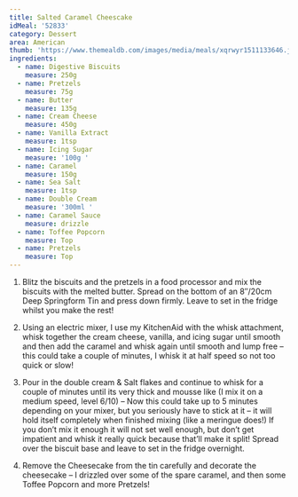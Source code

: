 ```yaml
---
title: Salted Caramel Cheescake
idMeal: '52833'
category: Dessert
area: American
thumb: 'https://www.themealdb.com/images/media/meals/xqrwyr1511133646.jpg'
ingredients:
  - name: Digestive Biscuits
    measure: 250g
  - name: Pretzels
    measure: 75g
  - name: Butter
    measure: 135g
  - name: Cream Cheese
    measure: 450g
  - name: Vanilla Extract
    measure: 1tsp
  - name: Icing Sugar
    measure: '100g '
  - name: Caramel
    measure: 150g
  - name: Sea Salt
    measure: 1tsp
  - name: Double Cream
    measure: '300ml '
  - name: Caramel Sauce
    measure: drizzle
  - name: Toffee Popcorn
    measure: Top
  - name: Pretzels
    measure: Top
---
```

1) Blitz the biscuits and the pretzels in a food processor and mix the biscuits with the melted butter. Spread on the bottom of an 8″/20cm Deep Springform Tin and press down firmly. Leave to set in the fridge whilst you make the rest!

2) Using an electric mixer, I use my KitchenAid with the whisk attachment, whisk together the cream cheese, vanilla, and icing sugar until smooth and then add the caramel and whisk again until smooth and lump free – this could take a couple of minutes, I whisk it at half speed so not too quick or slow!

3) Pour in the double cream & Salt flakes and continue to whisk for a couple of minutes until its very thick and mousse like (I mix it on a medium speed, level 6/10) – Now this could take up to 5 minutes depending on your mixer, but you seriously have to stick at it – it will hold itself completely when finished mixing (like a meringue does!) If you don’t mix it enough it will not set well enough, but don’t get impatient and whisk it really quick because that’ll make it split! Spread over the biscuit base and leave to set in the fridge overnight.

4) Remove the Cheesecake from the tin carefully and decorate the cheesecake – I drizzled over some of the spare caramel, and then some Toffee Popcorn and more Pretzels!

